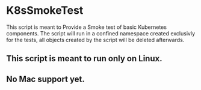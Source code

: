 # K8sSmokeTest
This script is meant to Provide a Smoke test of basic Kubernetes components. The script will run in a confined namespace created exclusivly for the tests, all objects created by the script will be deleted afterwards.

## This script is meant to run only on Linux.
## No Mac support yet.
